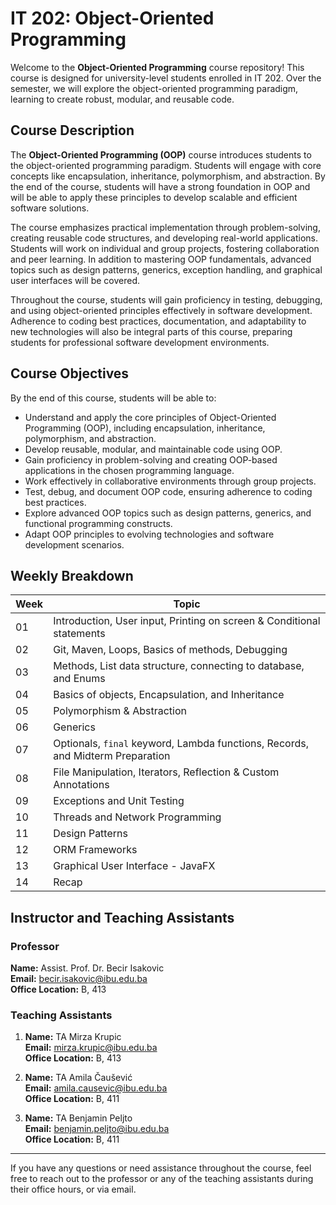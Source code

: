 # IT 202: Object-Oriented Programming

Welcome to the **Object-Oriented Programming** course repository! This course is designed for university-level students enrolled in IT 202. Over the semester, we will explore the object-oriented programming paradigm, learning to create robust, modular, and reusable code.

## Course Description

The **Object-Oriented Programming (OOP)** course introduces students to the object-oriented programming paradigm. Students will engage with core concepts like encapsulation, inheritance, polymorphism, and abstraction. By the end of the course, students will have a strong foundation in OOP and will be able to apply these principles to develop scalable and efficient software solutions.

The course emphasizes practical implementation through problem-solving, creating reusable code structures, and developing real-world applications. Students will work on individual and group projects, fostering collaboration and peer learning. In addition to mastering OOP fundamentals, advanced topics such as design patterns, generics, exception handling, and graphical user interfaces will be covered.

Throughout the course, students will gain proficiency in testing, debugging, and using object-oriented principles effectively in software development. Adherence to coding best practices, documentation, and adaptability to new technologies will also be integral parts of this course, preparing students for professional software development environments.

## Course Objectives

By the end of this course, students will be able to:

- Understand and apply the core principles of Object-Oriented Programming (OOP), including encapsulation, inheritance, polymorphism, and abstraction.
- Develop reusable, modular, and maintainable code using OOP.
- Gain proficiency in problem-solving and creating OOP-based applications in the chosen programming language.
- Work effectively in collaborative environments through group projects.
- Test, debug, and document OOP code, ensuring adherence to coding best practices.
- Explore advanced OOP topics such as design patterns, generics, and functional programming constructs.
- Adapt OOP principles to evolving technologies and software development scenarios.

## Weekly Breakdown

| Week | Topic |
|------|-------|
| 01   | Introduction, User input, Printing on screen & Conditional statements |
| 02   | Git, Maven, Loops, Basics of methods, Debugging |
| 03   | Methods, List data structure, connecting to database, and Enums |
| 04   | Basics of objects, Encapsulation, and Inheritance |
| 05   | Polymorphism & Abstraction |
| 06   | Generics |
| 07   | Optionals, `final` keyword, Lambda functions, Records, and Midterm Preparation |
| 08   | File Manipulation, Iterators, Reflection & Custom Annotations |
| 09   | Exceptions and Unit Testing |
| 10   | Threads and Network Programming |
| 11   | Design Patterns |
| 12   | ORM Frameworks |
| 13   | Graphical User Interface - JavaFX |
| 14   | Recap |

## Instructor and Teaching Assistants

### Professor

**Name:** Assist. Prof. Dr. Becir Isakovic  
**Email:** becir.isakovic@ibu.edu.ba  
**Office Location:** B, 413

### Teaching Assistants

1. **Name:** TA Mirza Krupic  
   **Email:** mirza.krupic@ibu.edu.ba  
   **Office Location:** B, 413

2. **Name:** TA Amila Čaušević  
   **Email:** amila.causevic@ibu.edu.ba  
   **Office Location:** B, 411

3. **Name:** TA Benjamin Peljto  
   **Email:** benjamin.peljto@ibu.edu.ba  
   **Office Location:** B, 411

---

If you have any questions or need assistance throughout the course, feel free to reach out to the professor or any of the teaching assistants during their office hours, or via email.
